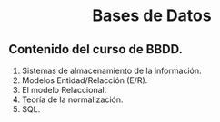 <center><h1><b>Bases de Datos</b></h1></center>

## Contenido del curso de BBDD.

1. Sistemas de almacenamiento de la información.
2. Modelos Entidad/Relacción (E/R).
3. El modelo Relaccional.
4. Teoría de la normalización.
5. SQL.